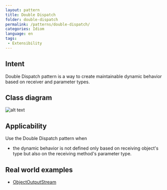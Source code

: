 ```yaml
---
layout: pattern
title: Double Dispatch
folder: double-dispatch
permalink: /patterns/double-dispatch/
categories: Idiom
language: en
tags:
 - Extensibility
---
```


## Intent
Double Dispatch pattern is a way to create maintainable dynamic
behavior based on receiver and parameter types.

## Class diagram
![alt text](/etc/double-dispatch.png "Double Dispatch")

## Applicability
Use the Double Dispatch pattern when

* the dynamic behavior is not defined only based on receiving object's type but also on the receiving method's parameter type.

## Real world examples

* [ObjectOutputStream](https://docs.oracle.com/javase/8/docs/api/java/io/ObjectOutputStream.html)

